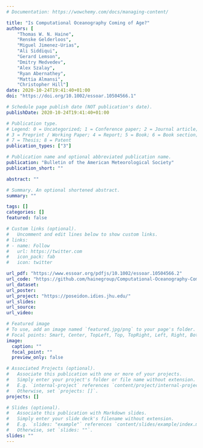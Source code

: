 ```yaml
---
# Documentation: https://wowchemy.com/docs/managing-content/

title: "Is Computational Oceanography Coming of Age?"
authors: [
    "Thomas W. N. Haine",
    "Renske Gelderloos",
    "Miguel Jimenez-Urias",
    "Ali Siddiqui",
    "Gerard Lemson",
    "Dmitry Medvedev",
    "Alex Szalay",
    "Ryan Abernathey",
    "Mattia Almansi",
    "Christopher Hill"]
date: 2020-10-24T19:41:40+01:00
doi: "https://doi.org/10.1002/essoar.10504566.1"

# Schedule page publish date (NOT publication's date).
publishDate: 2020-10-24T19:41:40+01:00

# Publication type.
# Legend: 0 = Uncategorized; 1 = Conference paper; 2 = Journal article;
# 3 = Preprint / Working Paper; 4 = Report; 5 = Book; 6 = Book section;
# 7 = Thesis; 8 = Patent
publication_types: ["3"]

# Publication name and optional abbreviated publication name.
publication: "Bulletin of the American Meteorological Society"
publication_short: ""

abstract: ""

# Summary. An optional shortened abstract.
summary: ""

tags: []
categories: []
featured: false

# Custom links (optional).
#   Uncomment and edit lines below to show custom links.
# links:
# - name: Follow
#   url: https://twitter.com
#   icon_pack: fab
#   icon: twitter

url_pdf: "https://www.essoar.org/pdfjs/10.1002/essoar.10504566.2"
url_code: "https://github.com/hainegroup/Computational-Oceanography-Commentary"
url_dataset:
url_poster:
url_project: "https://poseidon.idies.jhu.edu/"
url_slides:
url_source:
url_video:

# Featured image
# To use, add an image named `featured.jpg/png` to your page's folder. 
# Focal points: Smart, Center, TopLeft, Top, TopRight, Left, Right, BottomLeft, Bottom, BottomRight.
image:
  caption: ""
  focal_point: ""
  preview_only: false

# Associated Projects (optional).
#   Associate this publication with one or more of your projects.
#   Simply enter your project's folder or file name without extension.
#   E.g. `internal-project` references `content/project/internal-project/index.md`.
#   Otherwise, set `projects: []`.
projects: []

# Slides (optional).
#   Associate this publication with Markdown slides.
#   Simply enter your slide deck's filename without extension.
#   E.g. `slides: "example"` references `content/slides/example/index.md`.
#   Otherwise, set `slides: ""`.
slides: ""
---
```

